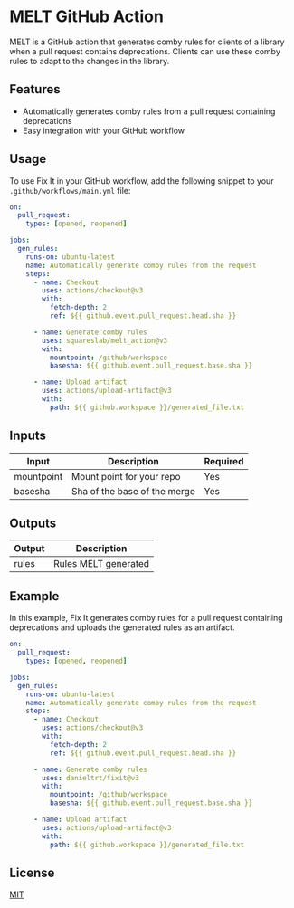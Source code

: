 # MELT GitHub Action

MELT is a GitHub action that generates comby rules for clients of a library when a pull request contains deprecations. Clients can use these comby rules to adapt to the changes in the library.

## Features

- Automatically generates comby rules from a pull request containing deprecations
- Easy integration with your GitHub workflow

## Usage

To use Fix It in your GitHub workflow, add the following snippet to your `.github/workflows/main.yml` file:

```yaml
on:
  pull_request:
    types: [opened, reopened]

jobs:
  gen_rules:
    runs-on: ubuntu-latest
    name: Automatically generate comby rules from the request
    steps:
      - name: Checkout
        uses: actions/checkout@v3
        with:
          fetch-depth: 2
          ref: ${{ github.event.pull_request.head.sha }}

      - name: Generate comby rules
        uses: squareslab/melt_action@v3
        with:
          mountpoint: /github/workspace
          basesha: ${{ github.event.pull_request.base.sha }}

      - name: Upload artifact
        uses: actions/upload-artifact@v3
        with:
          path: ${{ github.workspace }}/generated_file.txt
```

## Inputs

| Input       | Description                         | Required |
|-------------|-------------------------------------|----------|
| mountpoint  | Mount point for your repo           | Yes      |
| basesha     | Sha of the base of the merge        | Yes      |

## Outputs

| Output | Description                |
|--------|----------------------------|
| rules  | Rules MELT generated     |

## Example

In this example, Fix It generates comby rules for a pull request containing deprecations and uploads the generated rules as an artifact.

```yaml
on:
  pull_request:
    types: [opened, reopened]

jobs:
  gen_rules:
    runs-on: ubuntu-latest
    name: Automatically generate comby rules from the request
    steps:
      - name: Checkout
        uses: actions/checkout@v3
        with:
          fetch-depth: 2
          ref: ${{ github.event.pull_request.head.sha }}

      - name: Generate comby rules
        uses: danieltrt/fixit@v3
        with:
          mountpoint: /github/workspace
          basesha: ${{ github.event.pull_request.base.sha }}

      - name: Upload artifact
        uses: actions/upload-artifact@v3
        with:
          path: ${{ github.workspace }}/generated_file.txt
```

## License

[MIT](LICENSE)
